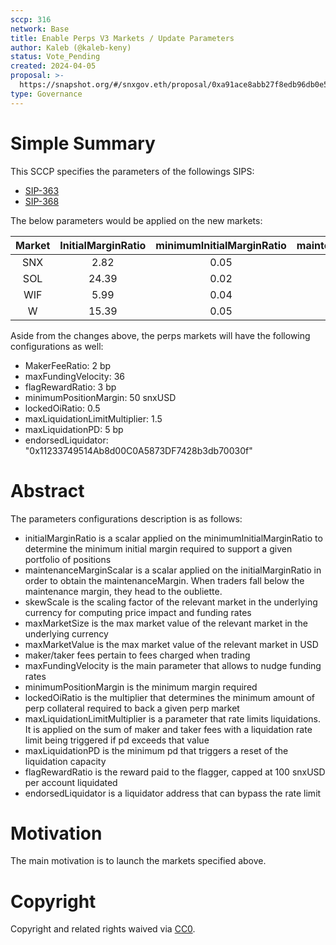 ```yaml
---
sccp: 316
network: Base
title: Enable Perps V3 Markets / Update Parameters
author: Kaleb (@kaleb-keny)
status: Vote_Pending
created: 2024-04-05
proposal: >-
  https://snapshot.org/#/snxgov.eth/proposal/0xa91ace8abb27f8edb96db0e581cf18245d3775a74fae4412c9deeb1ab0a6fc1b
type: Governance
---
```


# Simple Summary

This SCCP specifies the parameters of the followings SIPS:
- [SIP-363](https://sips.synthetix.io/sips/sip-363/) 
- [SIP-368](https://sips.synthetix.io/sips/sip-368/) 

The below parameters would be applied on the new markets:

| **Market** | **InitialMarginRatio** | **minimumInitialMarginRatio** | **maintenanceMarginScalar** | **skewScale** | **takerFeeRatio** | **maxMarketSize** | **maxMarketValue** |
|:----------:|:----------------------:|:-----------------------------:|:---------------------------:|:-------------:|:-----------------:|:-----------------:|:------------------:|
|     SNX    |          2.82          |              0.05             |             0.39            |   3,400,000   |       0.001       |      127,000      |       500,000      |
|     SOL    |          24.39         |              0.02             |             0.33            |   1,406,250   |       0.0008      |       2,900       |       500,000      |
|     WIF    |          5.99          |              0.04             |             0.4             |   10,000,000  |       0.001       |      152,000      |       500,000      |
|      W     |          15.39         |              0.05             |             0.35            |   8,750,000   |       0.001       |      508,000      |       500,000      |


Aside from the changes above, the perps markets will have the following configurations as well:
- MakerFeeRatio: 2 bp
- maxFundingVelocity: 36
- flagRewardRatio: 3 bp
- minimumPositionMargin: 50 snxUSD
- lockedOiRatio: 0.5
- maxLiquidationLimitMultiplier: 1.5
- maxLiquidationPD: 5 bp
- endorsedLiquidator: "0x11233749514Ab8d00C0A5873DF7428b3db70030f"

# Abstract

The parameters configurations description is as follows:
- initialMarginRatio is a scalar applied on the minimumInitialMarginRatio to determine the minimum initial margin required to support a given portfolio of positions
- maintenanceMarginScalar is a scalar applied on the initialMarginRatio in order to obtain the maintenanceMargin. When traders fall below the maintenance margin, they head to the oubliette.
- skewScale is the scaling factor of the relevant market in the underlying currency for computing price impact and funding rates
- maxMarketSize is the max market value of the relevant market in the underlying currency
- maxMarketValue is the max market value of the relevant market in USD
- maker/taker fees pertain to fees charged when trading
- maxFundingVelocity is the main parameter that allows to nudge funding rates
- minimumPositionMargin is the minimum margin required
- lockedOiRatio is the multiplier that determines the minimum amount of perp collateral required to back a given perp market
- maxLiquidationLimitMultiplier is a parameter that rate limits liquidations. It is applied on the sum of maker and taker fees with a liquidation rate limit being triggered if pd exceeds that value
- maxLiquidationPD is the minimum pd that triggers a reset of the liquidation capacity
- flagRewardRatio is the reward paid to the flagger, capped at 100 snxUSD per account liquidated
- endorsedLiquidator is a liquidator address that can bypass the rate limit

# Motivation

The main motivation is to  launch the markets specified above.

# Copyright

Copyright and related rights waived via [CC0](https://creativecommons.org/publicdomain/zero/1.0/).


